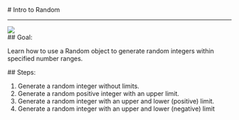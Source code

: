 <body>
<div id="wrap">
<div id="main">
<div id="recipeLeftColumn">
# Intro to Random

<hr/>
<img src="images/random.jpg"/>

<div id="recipeGoal">
## Goal:


Learn how to use a Random object to generate random integers within specified number ranges.

</div>
</div>
<div id="recipeRightColumn">
<div id="recipeSteps">
## Steps:

<ol id="stepList">
<li>Generate a random integer without limits.</li>
<li>Generate a random positive integer with an upper limit.</li>
<li>Generate a random integer with an upper and lower (positive) limit.</li>
<li>Generate a random integer with an upper and lower (negative) limit</li>
</ol>
<div style="clear:both;"></div>
</div>
</div>
</div>
</div>
<div id="footer">

</div>
</body>